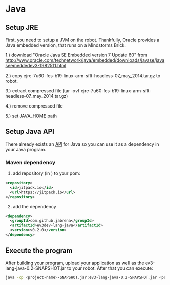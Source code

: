 # Java

## Setup JRE

First, you need to setup a JVM on the robot. Thankfully, Oracle provides a
Java embedded version, that runs on a Mindstorms Brick.

1.) download "Oracle Java SE Embedded version 7 Update 60" from http://www.oracle.com/technetwork/java/embedded/downloads/javase/javaseemeddedev3-1982511.html

2.) copy ejre-7u60-fcs-b19-linux-arm-sflt-headless-07_may_2014.tar.gz to robot.

3.) extract compressed file (tar -xvf ejre-7u60-fcs-b19-linux-arm-sflt-headless-07_may_2014.tar.gz)

4.) remove compressed file

5.) set JAVA_HOME path


## Setup Java API

There already exists an [API](https://github.com/ev3dev-lang-java/ev3dev-lang-java)
for Java so you can use it as a dependency in your Java program.

### Maven dependency

1) add repository (in <repositories>) to your pom:

```xml
<repository>
  <id>jitpack.io</id>
  <url>https://jitpack.io</url>
</repository>
```

2) add the dependency
```xml
<dependency>
  <groupId>com.github.jabrena</groupId>
  <artifactId>ev3dev-lang-java</artifactId>
  <version>v0.2.0</version>
</dependency>
```

## Execute the program

After building your program, upload your application as well as the
ev3-lang-java-0.2-SNAPSHOT.jar to your robot. After that you can execute:

```bash
java -cp <project-name>-SNAPSHOT.jar:ev3-lang-java-0.2-SNAPSHOT.jar <path-to-class-with-main>
```
